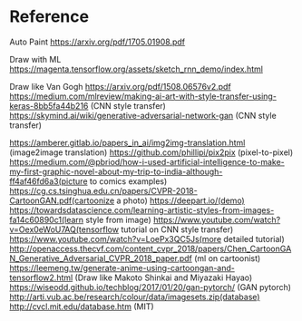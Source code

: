 # Reference

Auto Paint
https://arxiv.org/pdf/1705.01908.pdf

Draw with ML
https://magenta.tensorflow.org/assets/sketch_rnn_demo/index.html

Draw like Van Gogh
https://arxiv.org/pdf/1508.06576v2.pdf
https://medium.com/mlreview/making-ai-art-with-style-transfer-using-keras-8bb5fa44b216 (CNN style transfer)
https://skymind.ai/wiki/generative-adversarial-network-gan (CNN style transfer)

https://amberer.gitlab.io/papers_in_ai/img2img-translation.html (image2image translation)
https://github.com/phillipi/pix2pix (pixel-to-pixel)
https://medium.com/@pbriod/how-i-used-artificial-intelligence-to-make-my-first-graphic-novel-about-my-trip-to-india-although-ff4af46fd6a3(picture to comics examples)
https://cg.cs.tsinghua.edu.cn/papers/CVPR-2018-CartoonGAN.pdf(cartoonize a photo)
https://deepart.io/(demo)
https://towardsdatascience.com/learning-artistic-styles-from-images-fa14c60890c1(learn style from image)
https://www.youtube.com/watch?v=Oex0eWoU7AQ(tensorflow tutorial on CNN style transfer)
https://www.youtube.com/watch?v=LoePx3QC5Js(more detailed tutorial)
http://openaccess.thecvf.com/content_cvpr_2018/papers/Chen_CartoonGAN_Generative_Adversarial_CVPR_2018_paper.pdf (ml on cartoonist)
https://leemeng.tw/generate-anime-using-cartoongan-and-tensorflow2.html (Draw like Makoto Shinkai and Miyazaki Hayao)
https://wiseodd.github.io/techblog/2017/01/20/gan-pytorch/ (GAN pytorch)
http://arti.vub.ac.be/research/colour/data/imagesets.zip(database)
http://cvcl.mit.edu/database.htm (MIT)
